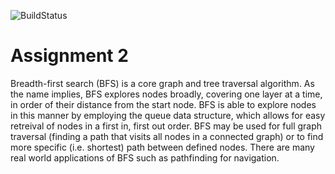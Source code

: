 ![BuildStatus](https://github.com/aanicolella/HW2-BFS/workflows/HW2-BFS/badge.svg?event=push)
# Assignment 2
Breadth-first search (BFS) is a core graph and tree traversal algorithm. As the name implies, BFS explores nodes broadly, covering one layer at a time, in order of their distance from the start node. BFS is able to explore nodes in this manner by employing the queue data structure, which allows for easy retreival of nodes in a first in, first out order. BFS may be used for full graph traversal (finding a path that visits all nodes in a connected graph) or to find more specific (i.e. shortest) path between defined nodes. There are many real world applications of BFS such as pathfinding for navigation.
